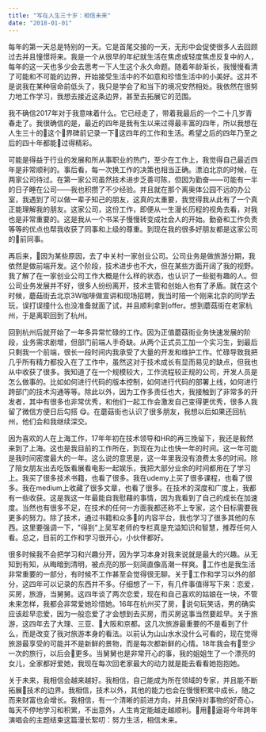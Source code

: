 ```yaml
---
title: "写在人生三十岁：相信未来"
date: "2018-01-01"
---
```


每年的第一天总是特别的一天。它是首尾交接的一天，无形中会促使很多人去回顾过去并且憧憬将来。我是一个从很早的年纪就生活在焦虑或轻度焦虑反复中的人，每年的这一天也多少会去思考一下人生这个永久命题。随着年龄渐长，我慢慢看清了可能和不可能的边界，开始接受生活中的不如意和珍惜生活中的小美好。这并不是说我在某种宿命前低头了，我只是学会了和当下的境况安然相处。我依然在很努力地工作学习，我想去接近这条边界，甚至去拓展它的范围。

我不确信2017年对于我意味着什么。它已经走了，带着我最后的一个二十几岁青春走了。我很确信的是，最近的四年是我有生以来过得最丰富的四年，所以我想在人生三十的这个界碑前记录一下这四年的工作和生活。希望之后的四年乃至之后的四十年都能过得精彩。

可能是得益于行业的发展和所从事职业的热门，至少在工作上，我觉得自己最近四年是非常顺利的。事后看，每一次换工作的决策也相当正确。漂泊北京的时候，在两家公司待过。在第一家公司虽然技术进步乏善可陈，但因为勤奋——可能有一半的日子睡在公司——我也积攒了不少经验。并且就在那个离奥体公园不远的办公室，我遇到了可以做一辈子知己的朋友，这真的太重要，我觉得我从此有了一个真正能理解我的朋友。这家公司，这份工作，即便从一生漫长历程的视角去看，对我也是非常重要的。这是我从一个书呆子慢慢转变成社会人的开始。勤奋和工作负责等等的优点也帮我收获了同事和上级的尊重。到现在我的很多好朋友都是这家公司的前同事。

再后来，因为某些原因，去了中关村一家创业公司。公司业务是做旅游分期，我依然是做前端开发。这个阶段，技术进步也不大，但在某些方面开阔了我的视野。我了解了在一家创业公司工作大概是什么样的状态，也认识了一些挺有趣的人。但公司业务发展并不好，很多人纷纷离开，技术主管和创始人也有了矛盾。就在这个时候，蘑菇街去北京3W咖啡做宣讲和现场招聘，我当时陪一个刚来北京的同学去玩，误打误撞什么也没准备就面了试，并且顺利拿到offer。想到蘑菇街在老家杭州，于是离职回到了杭州。

回到杭州后就开始了一年多异常忙碌的工作。因为正值蘑菇街业务快速发展的阶段，业务需求剧增，但部门前端人手奇缺。从两个正式员工加一个实习生，到最后只剩我一个前端，很长一段时间内我承受了大量的开发和维护工作。忙碌导致我把几乎所有精力都投入在了工作中，虽然这对于技术成长有显而易见的缺点，但我也从中收获了很多。我知道了在一个规模较大，工作流程较正规的公司，开发人员是怎么做事的。比如如何进行代码的版本控制，如何进行代码的部署上线，如何进行跨部门的技术沟通等等。除此以外，因为工作多责任也大，我接触到了非常多的开发者，其中有很多也非常优秀，和他们一起工作会激发自己变得更优秀，很多人我留了微信方便日后勾搭 :yum:。在蘑菇街也认识了很多朋友，我想以后如果还回杭州，他们会和我继续深交。

因为喜欢的人在上海工作，17年年初在技术领导和HR的再三挽留下，我还是毅然来到了上海。这也是我目前的工作所在，到现在为止也快一年的时间。这一年可能是我时间密度最大的一年。这么说的意思是，这一年里我没有浪费太多的时间。除了陪女朋友出去吃饭看展看电影一起娱乐，我把大部分业余的时间都用在了学习上。我买了很多技术书籍，也看了很多。我在udemy上买了很多课程，也看了很多。我在medium上收藏了很多文章，也看了很多。在技术的深度和广度上，我都有一些收获。这是我这一年最能自我慰藉的事情，因为我看到了自己的成长在加速度。当然也有很多不足，在技术的任何一方面我都还称不上专家，这个目标需要我更多的努力。除了技术，通过书籍和众多的内容平台，我也学习了很多其他的东西。这里要强调一下，"得到"上吴军老师的专栏真是充溢知识和智慧，推荐任何人看。总之，目前的工作和学习很开心，小伙伴都好。

很多时候我不会把学习和兴趣分开，因为学习本身对我来说就是最大的兴趣。从无知到有知，从晦暗到清明，被点亮的那一刻简直像高潮一样爽。工作也是我生活非常重要的一部分，有时候不工作甚至会觉得很无聊。关于工作和学习以外的部分，这四年可以记录的东西并不多。仔细想了一下，有几件事值得写下来：恋爱，买房，旅游，当舅舅。这四年谈了两次恋爱，现在和自己喜欢的姑娘在一块，不管未来怎样，我都会非常爱她珍惜她。16年在杭州买了房，说句玩笑话，男的确实应该趁早恋爱，因为一般恋爱了才会想到去买房，而买房这事当然要趁早。关于旅游，这四年去了大理、三亚、大阪和京都。这几次旅游最重要的不是看到了什么，而是改变了我对旅游本身的看法。以前认为山山水水没什么可看的，现在觉得旅游最享受的可能并不是新鲜的景物，而是每次都新鲜的心情。18年我会有至少一次的旅行，以后会更多。当舅舅也是非常开心的事，我的姐姐生了一个漂亮的女儿，全家都好爱她，我现在每次回老家最大的动力就是能去看看她抱抱她。

关于未来，我相信会越来越好。我相信，自己能成为所在领域的专家，并且能不断拓展技术的边界。我相信，技术以外，其他的能力也会在慢慢积累中成长，随之而来财富也会增长。我相信，有一个清晰的前进方向，并且保持对事物的好奇心，每天不停地学习和积累，不出意外，人生肯定能越走越顺利。用逼哥今年跨年演唱会的主题结束这篇漫长絮叨：努力生活，相信未来。